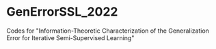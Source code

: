 # GenErrorSSL_2022
Codes for "Information-Theoretic Characterization of the Generalization Error for Iterative Semi-Supervised Learning"
